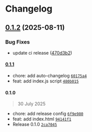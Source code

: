 # Changelog

## [0.1.2](https://github.com/elayu-goto/asphalt-react-examples/compare/0.1.1...0.1.2) (2025-08-11)

### Bug Fixes

* update ci release ([470d3b2](https://github.com/elayu-goto/asphalt-react-examples/commit/470d3b21af5273ade7a50fe6c90b667f9c4037aa))


#### [0.1.1](https://github.com/elayu-goto/asphalt-react-examples/compare/0.1.0...0.1.1)

- chore: add auto-changelog [`60175a4`](https://github.com/elayu-goto/asphalt-react-examples/commit/60175a404bf6372e78618265c6fd4bfa2426cfee)
- feat: add index.js script [`480b015`](https://github.com/elayu-goto/asphalt-react-examples/commit/480b015fdf782d95990fe5994036f9678eca0108)

#### 0.1.0

> 30 July 2025

- chore: add release config [`6f9e980`](https://github.com/elayu-goto/asphalt-react-examples/commit/6f9e9808666a69fce3ec2211f7a2f3a6c1ceeaeb)
- feat: add index.html [`94141f1`](https://github.com/elayu-goto/asphalt-react-examples/commit/94141f11a555431459613950679c5dcb39db5072)
- Release 0.1.0 [`2ca7045`](https://github.com/elayu-goto/asphalt-react-examples/commit/2ca7045282977c40d9e35b258e8aee3f6c509332)
